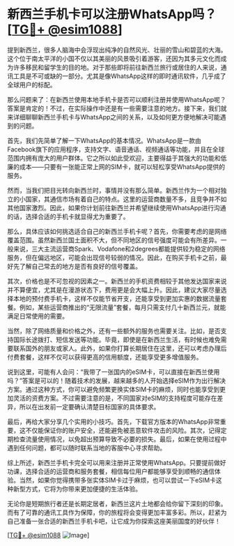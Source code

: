 # 新西兰手机卡可以注册WhatsApp吗？[[TG💪+ @esim1088](https://t.me/s/esim1088)]

提到新西兰，很多人脑海中会浮现出纯净的自然风光、壮丽的雪山和碧蓝的大海。这个位于南太平洋的小国不仅以其美丽的风景吸引着游客，还因为其多元文化而成为许多移民和留学生的目的地。对于那些即将前往新西兰旅行或居住的人来说，通讯工具是不可或缺的一部分。尤其是像WhatsApp这样的即时通讯软件，几乎成了全球用户的标配。

那么问题来了：在新西兰使用本地手机卡是否可以顺利注册并使用WhatsApp呢？答案是肯定的！不过，在实际操作中还是有一些需要注意的地方。接下来，我们就来详细聊聊新西兰手机卡与WhatsApp之间的关系，以及如何更方便地解决可能遇到的问题。

首先，我们先简单了解一下WhatsApp的基本情况。WhatsApp是一款由Facebook旗下的应用程序，支持文字、语音通话、视频通话等功能，并且在全球范围内拥有庞大的用户群体。它之所以如此受欢迎，主要得益于其强大的功能和低廉的成本——只要有一张能正常上网的SIM卡，就可以轻松享受WhatsApp提供的服务。

然而，当我们把目光转向新西兰时，事情并没有那么简单。新西兰作为一个相对独立的小国家，其通信市场有着自己的特点。这里的运营商数量不多，且竞争并不如其他国家激烈。因此，如果你计划前往新西兰并希望继续使用WhatsApp进行沟通的话，选择合适的手机卡就显得尤为重要了。

那么，具体应该如何挑选适合自己的新西兰手机卡呢？首先，你需要考虑的是网络覆盖范围。虽然新西兰国土面积不大，但不同地区的信号强度可能会有所差异。一般来说，三大主流运营商Spark、Vodafone和2degrees都能提供较为稳定的网络服务，但在偏远地区，可能会出现信号较弱的情况。因此，在购买手机卡之前，最好先了解自己常去的地方是否有良好的信号覆盖。

其次，价格也是不可忽视的因素之一。新西兰的手机资费相较于其他发达国家来说并不算便宜，尤其是在漫游状态下，费用更是会大幅上升。因此，建议大家尽量选择本地的预付费手机卡，这样不仅能节省开支，还能享受到更加实惠的数据流量套餐。例如，某些运营商推出的“无限流量”套餐，每月只需支付几十新西兰元，就能满足日常使用的需要。

当然，除了网络质量和价格之外，还有一些额外的服务也需要关注。比如，是否支持国际长途拨打、短信发送等功能。毕竟，即使是在新西兰生活，有时候也难免需要联系国外的朋友或家人。此外，如果你打算长期居住在这里，还可以考虑办理后付费套餐，这样不仅可以获得更高的信用额度，还能享受更多增值服务。

说到这里，可能有人会问：“我带了一张国内的eSIM卡，可以直接在新西兰使用吗？”答案是可以的！随着技术的发展，越来越多的人开始选择eSIM作为出行解决方案。通过这种方式，你可以避免频繁更换实体SIM卡的麻烦，同时也能享受到更加灵活的资费方案。不过需要注意的是，不同国家对eSIM的支持程度可能存在差异，所以在出发前一定要确认清楚目标国家的具体要求。

最后，再给大家分享几个实用的小技巧。首先，下载官方版本的WhatsApp非常重要，这不仅能保证你的账户安全，还能避免被恶意软件攻击的风险。其次，记得定期检查流量使用情况，以免超出预算导致不必要的损失。最后，如果在使用过程中遇到任何问题，都可以随时联系当地的客服中心寻求帮助。

综上所述，新西兰手机卡完全可以用来注册并正常使用WhatsApp。只要提前做好功课，选择合适的运营商和服务套餐，相信每位用户都能够享受到顺畅的通信体验。当然，如果你觉得携带多张实体SIM卡过于麻烦，也可以尝试一下eSIM卡这种新型方式，它将为你带来更加便捷的生活体验。

无论你是短期旅行者还是长期定居者，新西兰这片土地都会给你留下深刻的印象。而有了可靠的通讯工具作为保障，你的旅程将会变得更加丰富多彩。所以，赶紧为自己准备一张合适的新西兰手机卡吧，让它成为你探索这座美丽国度的好伙伴！

[[TG💪+ @esim1088](https://t.me/s/esim1088) ![Image](https://i.postimg.cc/4NQfJmqS/Snipaste-2025-05-13-00-14-12.png)]